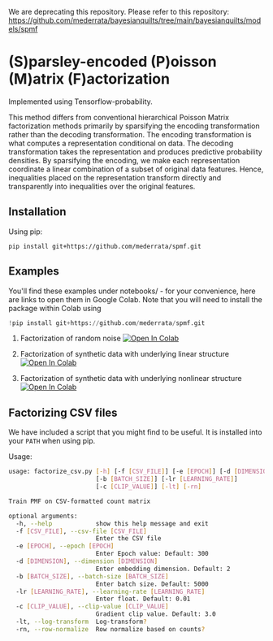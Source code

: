 We are deprecating this repository. Please refer to this repository: https://github.com/mederrata/bayesianquilts/tree/main/bayesianquilts/models/spmf

# (S)parsley-encoded (P)oisson (M)atrix (F)actorization

Implemented using Tensorflow-probability.

This method differs from conventional hierarchical Poisson Matrix factorization methods primarily by sparsifying the encoding transformation rather than the decoding transformation.
The encoding transformation is what computes a representation conditional on data. The decoding transformation takes the representation and produces predictive probability densities.
By sparsifying the encoding, we make each representation coordinate a linear combination of a subset of original data features.
Hence,  inequalities placed on the representation transform directly and transparently into inequalities over the original features.

## Installation

Using pip:
```
pip install git+https://github.com/mederrata/spmf.git
```

## Examples

You'll find these examples under notebooks/ - for your convenience, here are links to open them in Google Colab. Note that you will need to install the package within Colab using

```python
!pip install git+https://github.com/mederrata/spmf.git
```

1. Factorization of random noise [![Open In Colab](https://colab.research.google.com/assets/colab-badge.svg)](https://colab.research.google.com/github/mederrata/spmf/blob/master/notebooks/factorizing_random_noise.ipynb)

2. Factorization of synthetic data with underlying linear structure [![Open In Colab](https://colab.research.google.com/assets/colab-badge.svg)](https://colab.research.google.com/github/mederrata/spmf/blob/master/notebooks/factorize_linear_structure.ipynb)

3. Factorization of synthetic data with underlying nonlinear structure [![Open In Colab](https://colab.research.google.com/assets/colab-badge.svg)](https://colab.research.google.com/github/mederrata/spmf/blob/master/notebooks/factorize_nonlinear_structure.ipynb)

## Factorizing CSV files

We have included a script that you might find to be useful. It is installed into your `PATH` when using pip.

Usage:

```bash
usage: factorize_csv.py [-h] [-f [CSV_FILE]] [-e [EPOCH]] [-d [DIMENSION]]
                        [-b [BATCH_SIZE]] [-lr [LEARNING_RATE]]
                        [-c [CLIP_VALUE]] [-lt] [-rn]

Train PMF on CSV-formatted count matrix

optional arguments:
  -h, --help            show this help message and exit
  -f [CSV_FILE], --csv-file [CSV_FILE]
                        Enter the CSV file
  -e [EPOCH], --epoch [EPOCH]
                        Enter Epoch value: Default: 300
  -d [DIMENSION], --dimension [DIMENSION]
                        Enter embedding dimension. Default: 2
  -b [BATCH_SIZE], --batch-size [BATCH_SIZE]
                        Enter batch size. Default: 5000
  -lr [LEARNING_RATE], --learning-rate [LEARNING_RATE]
                        Enter float. Default: 0.01
  -c [CLIP_VALUE], --clip-value [CLIP_VALUE]
                        Gradient clip value. Default: 3.0
  -lt, --log-transform  Log-transform?
  -rn, --row-normalize  Row normalize based on counts?
```
